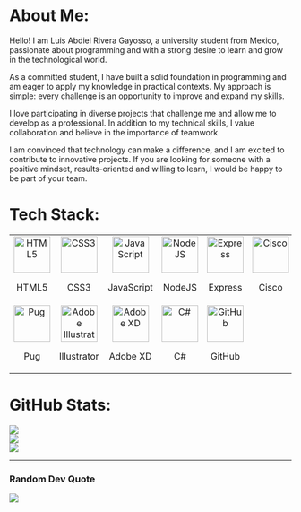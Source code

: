 # About Me:
Hello! I am Luis Abdiel Rivera Gayosso, a university student from Mexico, passionate about programming and with a strong desire to learn and grow in the technological world.

As a committed student, I have built a solid foundation in programming and am eager to apply my knowledge in practical contexts. My approach is simple: every challenge is an opportunity to improve and expand my skills.

I love participating in diverse projects that challenge me and allow me to develop as a professional. In addition to my technical skills, I value collaboration and believe in the importance of teamwork.

I am convinced that technology can make a difference, and I am excited to contribute to innovative projects. If you are looking for someone with a positive mindset, results-oriented and willing to learn, I would be happy to be part of your team.


# Tech Stack:
<table style="text-align: center; margin: auto;">
    <tr>
        <td style="text-align: center;">
            <img src="https://skillicons.dev/icons?i=html" alt="HTML5" width="65">
            <p>HTML5</p>
        </td>
        <td style="text-align: center;">
            <img src="https://skillicons.dev/icons?i=css" alt="CSS3" width="65">
            <p>CSS3</p>
        </td>
        <td style="text-align: center;">
            <img src="https://techstack-generator.vercel.app/js-icon.svg" alt="JavaScript" width="65" style="width: 65px; height: 65px;">
            <p>JavaScript</p>
        </td>
        <td style="text-align: center;">
            <img src="https://skillicons.dev/icons?i=nodejs" alt="NodeJS" width="65">
            <p>NodeJS</p>
        </td>
        <td style="text-align: center;">
            <img src="https://skillicons.dev/icons?i=express" alt="Express" width="65">
            <p>Express</p>
        </td>
        <td style="text-align: center;">
            <img src="https://skillicons.dev/icons?i=cisco" alt="Cisco" width="65">
            <p>Cisco</p>
        </td>
    </tr>
    <tr>
        <td style="text-align: center;">
            <img src="https://skillicons.dev/icons?i=pug" alt="Pug" width="65">
            <p>Pug</p>
        </td>
        <td style="text-align: center;">
            <img src="https://skillicons.dev/icons?i=illustrator" alt="Adobe Illustrator" width="65">
            <p>Illustrator</p>
        </td>
        <td style="text-align: center;">
            <img src="https://skillicons.dev/icons?i=adobexd" alt="Adobe XD" width="65">
            <p>Adobe XD</p>
        </td>
        <td style="text-align: center;">
            <img src="https://techstack-generator.vercel.app/csharp-icon.svg" alt="C#" width="65" style="width: 65px; height: 65px;">
            <p>C#</p>
        </td>
        <td style="text-align: center;">
            <img src="https://techstack-generator.vercel.app/github-icon.svg" alt="GitHub" width="65" style="width: 65px; height: 65px;">
            <p>GitHub</p>
        </td>
    </tr>
</table>




# GitHub Stats:
![](https://github-readme-stats.vercel.app/api?username=LuisAbdielRivera&theme=dark&hide_border=true&include_all_commits=false&count_private=false)<br/>
![](https://github-readme-streak-stats.herokuapp.com/?user=LuisAbdielRivera&theme=dark&hide_border=true)<br/>
![](https://github-readme-stats.vercel.app/api/top-langs/?username=LuisAbdielRivera&theme=dark&hide_border=true&include_all_commits=false&count_private=false&layout=compact)

---

### Random Dev Quote
![](https://quotes-github-readme.vercel.app/api?type=horizontal&theme=dark)

<!-- Proudly created with GPRM ( https://gprm.itsvg.in ) -->
